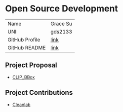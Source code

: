 # Open Source Development

|  |  | 
|:--|:--|
|Name|Grace Su|
|UNI| gds2133|
| GitHub Profile | [link](https://github.com/graceduansu) |
| GitHub README | [link](https://github.com/graceduansu/graceduansu/blob/main/README.md) |

## Project Proposal
* [CLIP_BBox](https://github.com/gds2133/project-proposals-s2023/blob/hw1/projects/python/clip_bbox.md)

## Project Contributions
* [Cleanlab](https://github.com/gds2133/project-proposals-s2023/blob/hw1/projects/python/cleanlab.md)
